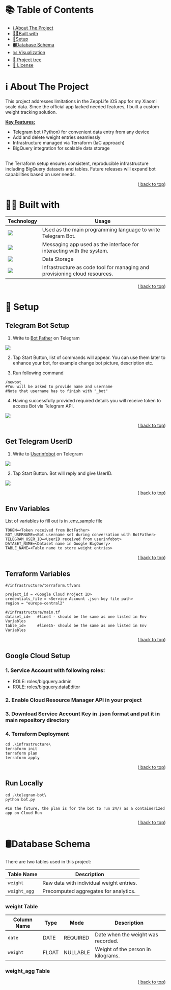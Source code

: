 <a name="readme-top"></a>
# 📚 Table of Contents
- [ℹ About The Project](#about)
- [👨‍💻Built with](#built_with)
- [🔑Setup](#setup)
- [🛢Database Schema](#db)
- [📊 Visualization](#viz)
- [🌲 Project tree](#tree)
- [📄 License](#license)

<a name="about"></a>
<!-- ABOUT THE PROJECT -->
# ℹ️ About The Project
This project addresses limitations in the ZeppLife iOS app for my Xiaomi scale data. Since the official app lacked needed features, I built a custom weight tracking solution.

<span style="font-weight: bold; text-decoration: underline;">Key Features:</span>
- Telegram bot (Python) for convenient data entry from any device
- Add and delete weight entries seamlessly
- Infrastructure managed via Terraform (IaC approach)
- BigQuery integration for scalable data storage

<br>
The Terraform setup ensures consistent, reproducible infrastructure including BigQuery datasets and tables. Future releases will expand bot capabilities based on user needs.

<p align="right">
(<a href="#readme-top"> back to top</a>)</p>

<a name="built_with"></a>
# 👨‍💻 Built with

| Technology | Usage |
| ---------- | ------|
| <img src="https://img.shields.io/badge/Python-FFD43B?style=for-the-badge&logo=python&logoColor=blue"/>  | Used as the main programming language to write Telegram Bot.|
| <img src="https://img.shields.io/badge/Telegram-2CA5E0?style=for-the-badge&logo=telegram&logoColor=white"/> | Messaging app used as the interface for interacting with the  system. |
| <img src="https://img.shields.io/badge/Google Big Query-%234285F4?style=for-the-badge&logo=googlebigquery&logoColor=white"/>| Data Storage |
| <img src="https://img.shields.io/badge/terraform-%235835CC.svg?style=for-the-badge&logo=terraform&logoColor=white"/>| Infrastructure as code tool for managing and provisioning cloud resources. |
<p align="right">
(<a href="#readme-top"> back to top</a>)</p>

<a name="setup"></a>
# 🔑 Setup

## Telegram Bot Setup

1. Write to [Bot Father](https://web.telegram.org/k/#@BotFather) on Telegram

<img src="https://github.com/PKuziola/weight-tracker/blob/master/images/image_1.png?raw=true"/>

2. Tap Start Button, list of commands will appear. You can use them later to enhance your bot, for example change bot picture, description etc.

3. Run following command

```
/newbot
#You will be asked to provide name and username
#Note that username has to finish with "_bot"
```

4. Having successfully provided required details you will receive token to access Bot via Telegram API.

<img src="https://github.com/PKuziola/weight-tracker/blob/master/images/image_2.png?raw=true"/>

<p align="right">
(<a href="#readme-top"> back to top</a>)</p>

## Get Telegram UserID

1. Write to [Userinfobot](https://web.telegram.org/k/#@userinfobot) on Telegram

<img src="https://github.com/PKuziola/weight-tracker/blob/master/images/image_3.jpg?raw=true"/>

2. Tap Start Button. Bot will reply and give UserID.

<img src="https://github.com/PKuziola/weight-tracker/blob/master/images/image_4.png?raw=true"/>

<p align="right">
(<a href="#readme-top"> back to top</a>)</p>

## Env Variables

List of variables to fill out is in .env_sample file

```
TOKEN=<Token received from BotFather>
BOT_USERNAME=<Bot username set during conversation with BotFather>
TELEGRAM_USER_ID=<UserID received from userinfobot>
DATASET_NAME=<Dataset name in Google BigQuery>
TABLE_NAME=<Table name to store weight entries>
```

<p align="right">
(<a href="#readme-top"> back to top</a>)</p>

## Terraform Variables

```
#/infrastructure/terraform.tfvars

project_id = <Google Cloud Project ID>
credentials_file = <Service Account .json key file path>
region = "europe-central2"

#/infrastructure/main.tf
dataset_id=   #line4 - should be the same as one listed in Env Variables
table_id=     #line15- should be the same as one listed in Env Variables

```

<p align="right">
(<a href="#readme-top"> back to top</a>)</p>

## Google Cloud Setup

### 1. Service Account with following roles:

- ROLE: roles/bigquery.admin
- ROLE: roles/bigquery.dataEditor

### 2. Enable Cloud Resource Manager API in your project

### 3. Download Service Account Key in .json format and put it in main repository directory

### 4. Terraform Deployment

```
cd .\infrastructure\
terraform init
terraform plan
terraform apply
```

<p align="right">
(<a href="#readme-top"> back to top</a>)</p>

## Run Locally

```
cd .\telegram-bot\
python bot.py

#In the future, the plan is for the bot to run 24/7 as a containerized app on Cloud Run
```

<p align="right">
(<a href="#readme-top"> back to top</a>)</p>


<a name="db"></a>
# 🛢Database Schema

There are two tables used in this project:

| Table Name     | Description                        |
|----------------|------------------------------------|
| `weight` | Raw data with individual weight entries. |
| `weight_agg`  | Precomputed aggregates for analytics. |

### weight Table

| Column Name    | Type      | Mode | Description |
|----------------|-----------|---|----------------------------------|
| `date`           | DATE | REQUIRED | Date when the weight was recorded.  |
| `weight`           | FLOAT | NULLABLE | Weight of the person in kilograms.  |

### weight_agg Table


<p align="right">
(<a href="#readme-top"> back to top</a>)</p>